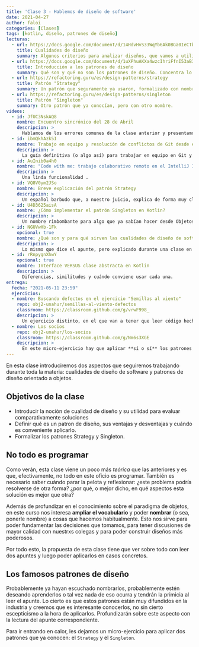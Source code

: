 ```yaml
---
title: 'Clase 3 - Hablemos de diseño de software'
date: 2021-04-27
author: faloi
categories: [Clases]
tags: [kotlin, diseño, patrones de diseño]
lecturas:
  - url: https://docs.google.com/document/d/14HdvHvS33WqYb6Ak0BGa0IeCTbzeCRSDKs-1Ot-qLDw/edit?usp=sharing
    title: Cualidades de diseño
    summary: Algunos criterios para analizar diseños, que vamos a utilizar como métricas para corregir los trabajos de esta materia. En particular, para esta entrega van a tener que trabajar intensamente con los que están en la sección [Cualidades que se pueden estudiar con cierta independencia tecnológica](https://docs.google.com/document/d/14HdvHvS33WqYb6Ak0BGa0IeCTbzeCRSDKs-1Ot-qLDw/edit#heading=h.5ntffpcf14xd).
  - url: https://docs.google.com/document/d/1uXPhuAKXa4wzcIhriFfnI53aB311jOZtcKfTDuiKQ8Y/edit?usp=sharing
    title: Introducción a los patrones de diseño
    summary: Qué son y qué no son los patrones de diseño. Concentra lo que vinimos diciendo desde el comienzo de la materia, con algunas reflexiones interesantes y referencias para ampliar el panorama.
  - url: https://refactoring.guru/es/design-patterns/strategy
    title: Patrón "Strategy"
    summary: Un patrón que seguramente ya usaron, formalizado con nombre y apellido.
  - url: https://refactoring.guru/es/design-patterns/singleton
    title: Patrón "Singleton"
    summary: Otro patrón que ya conocían, pero con otro nombre.
videos:
  - id: JfUC3NskAQ8
    nombre: Encuentro sincrónico del 28 de Abril
    descripcion: >
      Hablamos de los errores comunes de la clase anterior y presentamos esta clase.
  - id: ibmQkhAzk5I
    nombre: Trabajo en equipo y resolución de conflictos de Git desde el IntelliJ Idea
    descripcion: >
      La guía definitiva (o algo así) para trabajar en equipo en Git y no morir en el intento.
  - id: AuInib0a4h0
    nombre: "Code with me: trabajo colaborativo remoto en el IntelliJ Idea"
    descripcion: >
      Una linda funcionalidad .
  - id: VQ8V0ym2JSo
    nombre: Breve explicación del patrón Strategy
    descripcion: >
      Un español barbudo que, a nuestro juicio, explica de forma muy clara los patrones de diseño. Utiliza porciones de código en Typescript (primo tipado de Javascript), que no deberían resultarles tan difícil de leer.
  - id: U4D3625aisA
    nombre: ¿Cómo implementar el patrón Singleton en Kotlin?
    descripcion: >
      Un nombre rimbombante para algo que ya sabían hacer desde Objetos 1: crear un objeto sin clase. :stuck_out_tongue:
  - id: NGUVwHb-1Fk
    opcional: true
    nombre: ¿Qué son y para qué sirven las cualidades de diseño de software?
    descripcion: >
      Lo mismo que dice el apunte, pero explicado durante una clase en vivo del 2020.
  - id: rRnpygnXhwY
    opcional: true
    nombre: Interface VERSUS clase abstracta en Kotlin
    descripcion: >
      Diferencias, similitudes y cuándo conviene usar cada una.
entrega:
  fecha: "2021-05-11 23:59"
  ejercicios:
  - nombre: Buscando defectos en el ejercicio "Semillas al viento"
    repo: obj2-unahur/semillas-al-viento-defectos
    classroom: https://classroom.github.com/g/vrwF998_
    descripcion: >
      Un ejercicio distinto, en el que van a tener que leer código hecho por alguien más y criticarlo según las cualidades que nos interesan.
  - nombre: Los socios
    repo: obj2-unahur/los-socios
    classroom: https://classroom.github.com/g/Nm6s3XGE
    descripcion: >
      En este micro-ejercicio hay que aplicar **sí o sí** los patrones Strategy y Singleton. Al ser tan chico, recomendamos resolverlo de manera sincrónica - una buena excusa para probar el _Code with me_. :wink:
---
```


En esta clase introduciremos dos aspectos que seguiremos trabajando durante toda la materia: cualidades de diseño de software y patrones de diseño orientado a objetos.

## Objetivos de la clase

* Introducir la noción de cualidad de diseño y su utilidad para evaluar comparativamente soluciones
* Definir qué es un patron de diseño, sus ventajas y desventajas y cuándo es conveniente aplicarlo.
* Formalizar los patrones Strategy y Singleton.

## No todo es programar

Como verán, esta clase viene un poco más _teórica_ que las anteriores y es que, efectivamente, no todo en este oficio es programar. También es necesario saber cuándo parar la pelota y reflexionar: ¿este problema podría resolverse de otra forma? ¿por qué, o mejor dicho, en qué aspectos esta solución es mejor que otra?

Además de profundizar en el conocimiento sobre el paradigma de objetos, en este curso nos interesa **ampliar el vocabulario** y poder **nombrar** (o sea, ponerle nombre) a cosas que hacemos habitualmente. Esto nos sirve para poder fundamentar las decisiones que tomamos, para tener discusiones de mayor calidad con nuestrxs colegas y para poder construir diseños más poderosos.

Por todo esto, la propuesta de esta clase tiene que ver sobre todo con leer dos apuntes y luego poder aplicarlos en casos concretos.

## Los famosos patrones de diseño

Probablemente ya hayan escuchado nombrarlos, probablemente estén deseando aprenderlos o tal vez nada de eso ocurra y tendrán la primicia al leer el apunte. Lo cierto es que estos patrones están muy difundidos en la industria y creemos que es interesante conocerlos, no sin cierto escepticismo a la hora de aplicarlos. Profundizarán sobre este aspecto con la lectura del apunte correspondiente.

Para ir entrando en calor, les dejamos un micro-ejercicio para aplicar dos patrones que ya conocen: el `Strategy` y el `Singleton`.
